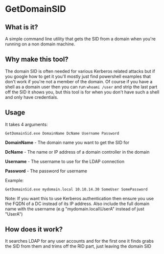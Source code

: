 # GetDomainSID
 
## What is it?
 
A simple command line utility that gets the SID from a domain when you're running on a non domain machine.

## Why make this tool?

The domain SID is often needed for various Kerberos related attacks but if you google how to get it you'll mostly just find powershell examples that don't work if you're not a member of the domain. Of course if you have a shell as a domain user then you can run `whoami /user` and strip the last part off the SID it shows you, but this tool is for when you don't have such a shell and only have credentials. 

## Usage

It takes 4 arguments:

`GetDomainSid.exe DomainName DcName Username Password`


**DomainName** - The domain name you want to get the SID for

**DcName** - The name or IP address of a domain controller in the domain

**Username** - The username to use for the LDAP connection

**Password** - The password for username


Example:

`GetDomainSid.exe mydomain.local 10.10.14.30 SomeUser SomePassword`

Note: If you want this to use Kerberos authentication then ensure you use the FQDN of a DC instead of its IP address. Also include the full domain name with the username (e.g "mydomain.local\UserA" instead of just "UserA")

## How does it work?

It searches LDAP for any user accounts and for the first one it finds grabs the SID from them and trims off the RID part, just leaving the domain SID 
